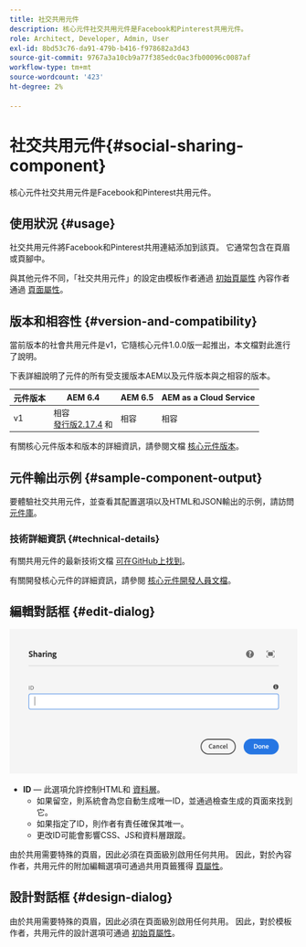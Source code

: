 ```yaml
---
title: 社交共用元件
description: 核心元件社交共用元件是Facebook和Pinterest共用元件。
role: Architect, Developer, Admin, User
exl-id: 8bd53c76-da91-479b-b416-f978682a3d43
source-git-commit: 9767a3a10cb9a77f385edc0ac3fb00096c0087af
workflow-type: tm+mt
source-wordcount: '423'
ht-degree: 2%

---
```


# 社交共用元件{#social-sharing-component}

核心元件社交共用元件是Facebook和Pinterest共用元件。

## 使用狀況 {#usage}

社交共用元件將Facebook和Pinterest共用連結添加到該頁。 它通常包含在頁眉或頁腳中。

與其他元件不同，「社交共用元件」的設定由模板作者通過 [初始頁屬性](https://experienceleague.adobe.com/docs/experience-manager-cloud-service/sites/authoring/features/templates.html) 內容作者通過 [頁面屬性](https://experienceleague.adobe.com/docs/experience-manager-cloud-service/sites/authoring/fundamentals/page-properties.html)。

## 版本和相容性 {#version-and-compatibility}

當前版本的社會共用元件是v1，它隨核心元件1.0.0版一起推出，本文檔對此進行了說明。

下表詳細說明了元件的所有受支援版本AEM以及元件版本與之相容的版本。

| 元件版本 | AEM 6.4 | AEM 6.5 | AEM as a Cloud Service  |
|--- |--- |--- |---|
| v1 | 相容<br>[發行版2.17.4](/help/versions.md) 和 | 相容 | 相容 |

有關核心元件版本和版本的詳細資訊，請參閱文檔 [核心元件版本](/help/versions.md)。

## 元件輸出示例 {#sample-component-output}

要體驗社交共用元件，並查看其配置選項以及HTML和JSON輸出的示例，請訪問 [元件庫](https://adobe.com/go/aem_cmp_library_sharing)。

### 技術詳細資訊 {#technical-details}

有關共用元件的最新技術文檔 [可在GitHub上找到](https://adobe.com/go/aem_cmp_tech_sharing_v1)。

有關開發核心元件的詳細資訊，請參閱 [核心元件開發人員文檔](/help/developing/overview.md)。

## 編輯對話框 {#edit-dialog}

![共用元件的編輯對話框](/help/assets/sharing-edit.png)

* **ID**  — 此選項允許控制HTML和 [資料層](/help/developing/data-layer/overview.md)。
   * 如果留空，則系統會為您自動生成唯一ID，並通過檢查生成的頁面來找到它。
   * 如果指定了ID，則作者有責任確保其唯一。
   * 更改ID可能會影響CSS、JS和資料層跟蹤。

由於共用需要特殊的頁眉，因此必須在頁面級別啟用任何共用。 因此，對於內容作者，共用元件的附加編輯選項可通過共用頁籤獲得 [頁屬性](https://experienceleague.adobe.com/docs/experience-manager-cloud-service/sites/authoring/fundamentals/page-properties.html)。

## 設計對話框 {#design-dialog}

由於共用需要特殊的頁眉，因此必須在頁面級別啟用任何共用。 因此，對於模板作者，共用元件的設計選項可通過 [初始頁屬性](https://experienceleague.adobe.com/docs/experience-manager-cloud-service/sites/authoring/features/templates.html)。
